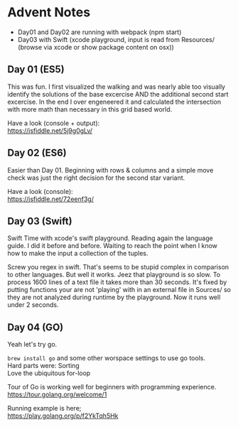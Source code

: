 # Advent Notes
+ Day01 and Day02 are running with webpack (npm start)
+ Day03 with Swift (xcode playground, input is read from Resources/ (browse via xcode or show package content on osx))

## Day 01 (ES5)
This was fun. I first visualized the walking and was nearly 
able too visually identify the solutions of the base excercise AND the additional second start excercise. In the end I over engeneered it and calculated the intersection with more math than necessary in this grid based world.

Have a look (console + output):  
https://jsfiddle.net/5j9g0gLv/


## Day 02 (ES6)
Easier than Day 01. Beginning with rows & columns and a simple move check
was just the right decision for the second star variant.

Have a look (console):  
https://jsfiddle.net/72eenf3g/

## Day 03 (Swift)
Swift Time with xcode's swift playground. Reading again the language guide. I did it before and before.
Waiting to reach the point when I know how to make the input a collection of the tuples.

Screw you regex in swift. That's seems to be stupid complex in comparison to other languages. But well it works.
Jeez that playground is so slow. To process 1600 lines of a text file it takes more than 30 seconds. It's fixed by putting functions your are not 'playing' with in an external file in Sources/ so they are not analyzed during runtime by the playground. Now it runs well under 2 seconds.

## Day 04 (GO)
Yeah let's try go.

`brew install go` and some other worspace settings to use go tools.  
Hard parts were: Sorting  
Love the ubiquitous for-loop  

Tour of Go is working well for beginners with programming experience.  
https://tour.golang.org/welcome/1


Running example is here;  
https://play.golang.org/p/f2YkTqh5Hk